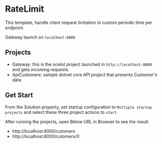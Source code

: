 # RateLimit

This template, handle client request limitation in custom periodic time per endpoint.

Gateway launch on `localhost:8000`

## Projects 
* Gateway: this is the ocelot project launched in `http://localhost:8000` and gets incoming requests.
* ApiCustomers: sample dotnet core API project that presents Customer's data

## Get Start
From the Solution property, set startup configuration to `Multiple startup projects` and select these three project actions to `start`

After running the projects, open Below URL in Browser to see the result.
* http://localhost:8000/cutomers
* http://localhost:8000/cutomers/0